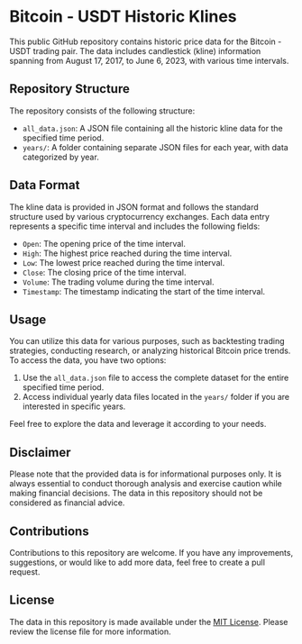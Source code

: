 # Bitcoin - USDT Historic Klines

This public GitHub repository contains historic price data for the Bitcoin - USDT trading pair. The data includes candlestick (kline) information spanning from August 17, 2017, to June 6, 2023, with various time intervals.

## Repository Structure

The repository consists of the following structure:

- `all_data.json`: A JSON file containing all the historic kline data for the specified time period.
- `years/`: A folder containing separate JSON files for each year, with data categorized by year.

## Data Format

The kline data is provided in JSON format and follows the standard structure used by various cryptocurrency exchanges. Each data entry represents a specific time interval and includes the following fields:

- `Open`: The opening price of the time interval.
- `High`: The highest price reached during the time interval.
- `Low`: The lowest price reached during the time interval.
- `Close`: The closing price of the time interval.
- `Volume`: The trading volume during the time interval.
- `Timestamp`: The timestamp indicating the start of the time interval.

## Usage

You can utilize this data for various purposes, such as backtesting trading strategies, conducting research, or analyzing historical Bitcoin price trends. To access the data, you have two options:

1. Use the `all_data.json` file to access the complete dataset for the entire specified time period.
2. Access individual yearly data files located in the `years/` folder if you are interested in specific years.

Feel free to explore the data and leverage it according to your needs.

## Disclaimer

Please note that the provided data is for informational purposes only. It is always essential to conduct thorough analysis and exercise caution while making financial decisions. The data in this repository should not be considered as financial advice.

## Contributions

Contributions to this repository are welcome. If you have any improvements, suggestions, or would like to add more data, feel free to create a pull request.

## License

The data in this repository is made available under the [MIT License](LICENSE). Please review the license file for more information.

